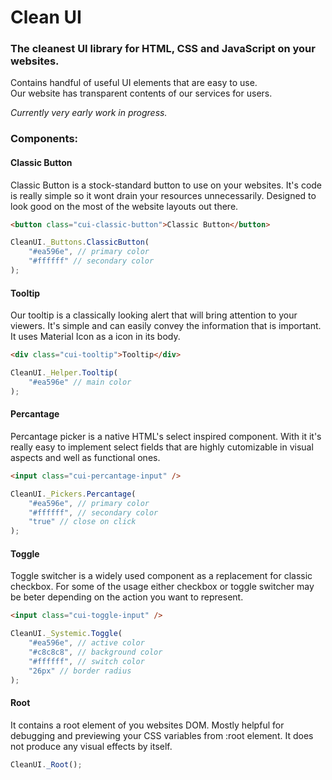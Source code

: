 # Clean UI
### The cleanest UI library for HTML, CSS and JavaScript on your websites.

Contains handful of useful UI elements that are easy to use. <br>
Our website has transparent contents of our services for users. <br>

_Currently very early work in progress._

### Components:
#### Classic Button
Classic Button is a stock-standard button to use on your websites. It's code is really simple so
it wont drain your resources unnecessarily. Designed to look good on the most of the website
layouts out there.

``` html
<button class="cui-classic-button">Classic Button</button>
```
``` js
CleanUI._Buttons.ClassicButton(
    "#ea596e", // primary color
    "#ffffff" // secondary color
);
```

#### Tooltip
Our tooltip is a classically looking alert that will bring attention to your viewers. It's
simple and can easily convey the information that is important. It uses Material Icon as a icon
in its body.

``` html
<div class="cui-tooltip">Tooltip</div>
```
``` js
CleanUI._Helper.Tooltip(
    "#ea596e" // main color
);
```

#### Percantage
Percantage picker is a native HTML's select inspired component. With it it's really easy to
implement select fields that are highly cutomizable in visual aspects and well as functional
ones.

``` html
<input class="cui-percantage-input" />
```
``` js
CleanUI._Pickers.Percantage(
    "#ea596e", // primary color
    "#ffffff", // secondary color
    "true" // close on click
);
```

#### Toggle
Toggle switcher is a widely used component as a replacement for classic checkbox. For some of
the usage either checkbox or toggle switcher may be beter depending on the action you want to
represent.

``` html
<input class="cui-toggle-input" />
```
``` js
CleanUI._Systemic.Toggle(
    "#ea596e", // active color
    "#c8c8c8", // background color
    "#ffffff", // switch color
    "26px" // border radius
);
```

#### Root
It contains a root element of you websites DOM. Mostly helpful for debugging and previewing your
CSS variables from :root element. It does not produce any visual effects by itself.

``` js
CleanUI._Root();
```
